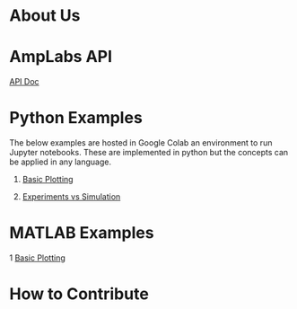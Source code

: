 # About Us


# AmpLabs API

[API Doc](http://amplabs.ai/api/)

# Python Examples

The below examples are hosted in Google Colab an environment to run Jupyter notebooks. These are implemented in python but the concepts can be applied in any language. 

1. [Basic Plotting](https://colab.research.google.com/drive/1W__QNY5ywQwl8D-j7uQC6i0AhaXMfjVR?usp=sharing)

2. [Experiments vs Simulation](https://colab.research.google.com/drive/1gSOjMaVLE24EBzHxe0wx6QP-9rSrWOPc?usp=sharing)


# MATLAB Examples

1 [Basic Plotting](https://github.com/amplabs-ai/examples/blob/main/matlab/basic_plot.m)

# How to Contribute

